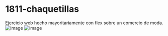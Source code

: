 # 1811-chaquetillas
Ejercicio web hecho mayoritariamente con flex sobre un comercio de moda.
![image](https://user-images.githubusercontent.com/91051075/178923915-c015ac61-d3e5-4209-baa4-5146512e6727.png)
![image](https://user-images.githubusercontent.com/91051075/178923973-f16f9cf4-b954-4718-b34a-eec2a9212eb1.png)
